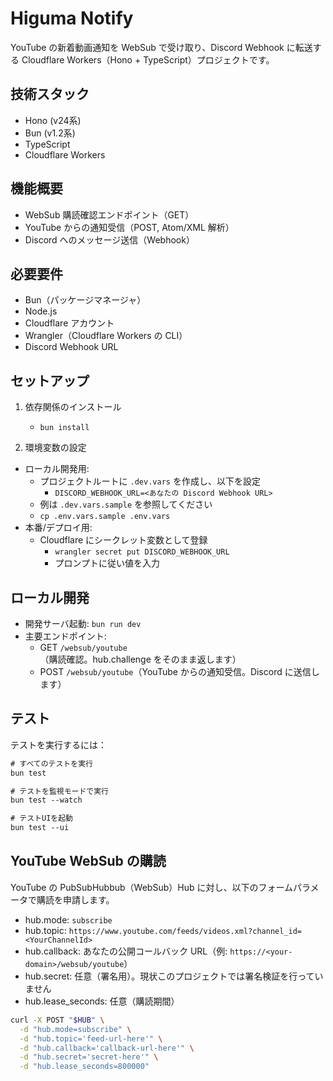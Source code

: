 # Higuma Notify
YouTube の新着動画通知を WebSub で受け取り、Discord Webhook に転送する Cloudflare Workers（Hono + TypeScript）プロジェクトです。

## 技術スタック
- Hono (v24系)
- Bun (v1.2系)
- TypeScript
- Cloudflare Workers

## 機能概要

- WebSub 購読確認エンドポイント（GET）
- YouTube からの通知受信（POST, Atom/XML 解析）
- Discord へのメッセージ送信（Webhook）

## 必要要件

- Bun（パッケージマネージャ）
- Node.js
- Cloudflare アカウント
- Wrangler（Cloudflare Workers の CLI）
- Discord Webhook URL

## セットアップ

1) 依存関係のインストール
   - `bun install`

2) 環境変数の設定
- ローカル開発用:
  - プロジェクトルートに `.dev.vars` を作成し、以下を設定
    - `DISCORD_WEBHOOK_URL=<あなたの Discord Webhook URL>`
  - 例は `.dev.vars.sample` を参照してください
  - `cp .env.vars.sample .env.vars`
- 本番/デプロイ用:
  - Cloudflare にシークレット変数として登録
    - `wrangler secret put DISCORD_WEBHOOK_URL`
    - プロンプトに従い値を入力

## ローカル開発

- 開発サーバ起動: `bun run dev`
- 主要エンドポイント:
  - GET `/websub/youtube`（購読確認。hub.challenge をそのまま返します）
  - POST `/websub/youtube`（YouTube からの通知受信。Discord に送信します）

## テスト
テストを実行するには：
```txt
# すべてのテストを実行
bun test

# テストを監視モードで実行
bun test --watch

# テストUIを起動
bun test --ui
```

## YouTube WebSub の購読

YouTube の PubSubHubbub（WebSub）Hub に対し、以下のフォームパラメータで購読を申請します。

- hub.mode: `subscribe`
- hub.topic: `https://www.youtube.com/feeds/videos.xml?channel_id=<YourChannelId>`
- hub.callback: あなたの公開コールバック URL（例: `https://<your-domain>/websub/youtube`）
- hub.secret: 任意（署名用）。現状このプロジェクトでは署名検証を行っていません
- hub.lease_seconds: 任意（購読期間）

```bash
curl -X POST "$HUB" \
  -d "hub.mode=subscribe" \
  -d "hub.topic='feed-url-here'" \
  -d "hub.callback='callback-url-here'" \
  -d "hub.secret='secret-here'" \
  -d "hub.lease_seconds=800000"
```